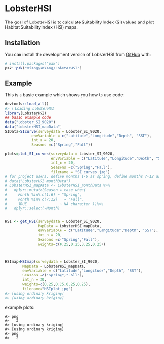 
<!-- README.md is generated from README.Rmd. Please edit that file -->

# LobsterHSI

<!-- badges: start -->
<!-- badges: end -->

The goal of LobsterHSI is to calculate Suitability Index (SI) values and
plot Habitat Suitability Index (HSI) maps.

## Installation

You can install the development version of LobsterHSI from
[GitHub](https://github.com/) with:

``` r
# install.packages("pak")
pak::pak("XiangyanYang/LobsterHSI")
```

## Example

This is a basic example which shows you how to use code:

``` r
devtools::load_all()
#> ℹ Loading LobsterHSI
library(LobsterHSI)
## basic example code
data("Lobster_SI_9020")
data("LobsterHSI_mapData")
SIData=SIcurve(surveydata = Lobster_SI_9020, 
            envVariable = c("Latitude","Longitude","Depth", "SST"), 
            int_n = 20, 
            Seasons =c("Spring","Fall"))

plots=plot_SI_curves(surveydata = Lobster_SI_9020,
                     envVariable = c("Latitude","Longitude","Depth", "SST"),
                     int_n = 20, 
                     Seasons =c("Spring","Fall"),
                     filename = "SI_curves.jpg")
# for project users, define months 1-6 as spring, define months 7-12 as fall
# data("LobsterHSI_monthData")
# LobsterHSI_mapData <- LobsterHSI_monthData %>%
#   dplyr::mutate(Season = case_when(
#     Month %in% c(1:6) ~ "Spring",
#     Month %in% c(7:12)   ~ "Fall",
#     TRUE               ~ NA_character_))%>%
#   dplyr::select(-Month)


HSI <- get_HSI(surveydata = Lobster_SI_9020, 
               MapData = LobsterHSI_mapData,
               envVariable = c("Latitude","Longitude","Depth", "SST"), 
               int_n = 20, 
               Seasons =c("Spring","Fall"),
               weights=c(0.25,0.25,0.25,0.25))



HSImap=HSImap(surveydata = Lobster_SI_9020, 
        MapData = LobsterHSI_mapData,
        envVariable = c("Latitude","Longitude","Depth", "SST"), 
        Seasons =c("Spring","Fall"),
        int_n = 20, 
        weights=c(0.25,0.25,0.25,0.25), 
        filename="HSIplot.jpg")
#> [using ordinary kriging]
#> [using ordinary kriging]
```

example plots:

    #> png 
    #>   2
    #> [using ordinary kriging]
    #> [using ordinary kriging]
    #> png 
    #>   2
